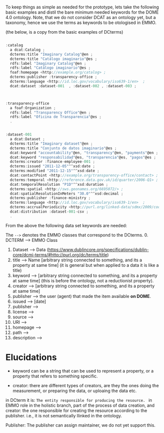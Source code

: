 To keep things as simple as needed for the prototype, lets take the following basic examples and distil the bare minimum needed keywords for the DOME 4.0 ontology. Note, that we do not consider DCAT as an ontology yet, but a taxonomy, hence we use the terms as keywords to be otologised in EMMO.


(the below, is a copy from the basic examples of DCterms)
```javascript

:catalog
  a dcat:Catalog ;
  dcterms:title "Imaginary Catalog"@en ;
  dcterms:title "Catálogo imaginario"@es ;
  rdfs:label "Imaginary Catalog"@en ;
  rdfs:label "Catálogo imaginario"@es ;
  foaf:homepage <http://example.org/catalog> ;
  dcterms:publisher :transparency-office ;
  dcterms:language <http://id.loc.gov/vocabulary/iso639-1/en>  ;
  dcat:dataset :dataset-001  , :dataset-002 , :dataset-003 ;



:transparency-office
  a foaf:Organization ;
  rdfs:label "Transparency Office"@en ;
  rdfs:label "Oficina de Transparencia"@es ;
  .


:dataset-001
  a dcat:Dataset ;
  dcterms:title "Imaginary dataset"@en ;
  dcterms:title "Conjunto de datos imaginario"@es ;
  dcat:keyword "accountability"@en, "transparency"@en, "payments"@en ;
  dcat:keyword "responsabilidad"@es, "transparencia"@es, "pagos"@es ;
  dcterms:creator :finance-employee-001 ;
  dcterms:issued "2011-12-05"^^xsd:date ;
  dcterms:modified "2011-12-15"^^xsd:date ;
  dcat:contactPoint <http://example.org/transparency-office/contact> ;
  dcterms:temporal <http://reference.data.gov.uk/id/quarter/2006-Q1> ;
  dcat:temporalResolution "P1D"^^xsd:duration ;
  dcterms:spatial <http://sws.geonames.org/6695072/> ;
  dcat:spatialResolutionInMeters "30.0"^^xsd:decimal ;
  dcterms:publisher :finance-ministry ;
  dcterms:language <http://id.loc.gov/vocabulary/iso639-1/en>  ;
  dcterms:accrualPeriodicity <http://purl.org/linked-data/sdmx/2009/code#freq-W>  ;
  dcat:distribution :dataset-001-csv ;
  .

```



From the above the following data set keywords are needed:

The ` --> ` denotes the EMMO classes that correspond to the DCterms. 
0. DCTERM       -->   EMMO Class
1. Dataset      -->  Data (https://www.dublincore.org/specifications/dublin-core/dcmi-terms/#http://purl.org/dc/terms/title)
3. title        --> Name [arbitrary string connected to something, and its a property at same time] (it is general but when applied to a data it is like a title)
4. keyword      --> [arbitrary string connected to something, and its a property at same time]  (this is before the ontology, not a reductionist property). 
5. creator      --> [arbitrary string connected to something, and its a property at same time] 
6. publisher    --> the user (agent) that made the item available **on DOME**.   
7. issued       --> [date]
8. publisher    --> 
9. license      -->
10. source       --> 
11. URI         --> 
12. homepage    --> 
13. path        --> 
14. description -->

# Elucidations 
* keyword can be a string that can be used to represent a property, or a property that refers to something specific. 


* creator: there are different types of creators, are they the ones doing the measurement, or preparing the data, or uploaing the data etc. 

in DCterm it is: `The entity responsible for producing the resource. ` 
in EMMO role in the holistic branch, part of the process of data creation, and 
creator: the one responsible for creating the resource according to the publisher. i.e., it is not semantically llinked in the ontology.

Publisher: The publisher can assign maintainer, we do not yet support this.
